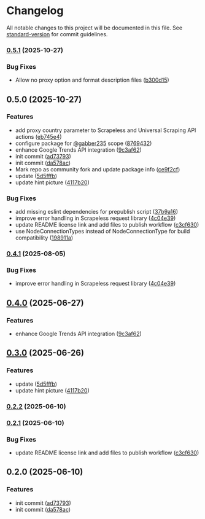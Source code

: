# Changelog

All notable changes to this project will be documented in this file. See [standard-version](https://github.com/conventional-changelog/standard-version) for commit guidelines.

### [0.5.1](https://github.com/gabber235/n8n-nodes-scrapeless/compare/v0.5.0...v0.5.1) (2025-10-27)


### Bug Fixes

* Allow no proxy option and format description files ([b300d15](https://github.com/gabber235/n8n-nodes-scrapeless/commit/b300d1554daf221db5bb97e857eac2b46e55edf2))

## 0.5.0 (2025-10-27)


### Features

* add proxy country parameter to Scrapeless and Universal Scraping API actions ([eb745e4](https://github.com/gabber235/n8n-nodes-scrapeless/commit/eb745e4031fd02123ae82a40ed8230b85bb325ce))
* configure package for [@gabber235](https://github.com/gabber235) scope ([8769432](https://github.com/gabber235/n8n-nodes-scrapeless/commit/8769432a3cad20c5a8e5524ae22d490ecf73bb99))
* enhance Google Trends API integration ([9c3af62](https://github.com/gabber235/n8n-nodes-scrapeless/commit/9c3af62c18943121a02e573ab9f0ceb9279b04c7))
* init commit ([ad73793](https://github.com/gabber235/n8n-nodes-scrapeless/commit/ad737938beef05ad38cf4cb59d6921164f29c816))
* init commit ([da578ac](https://github.com/gabber235/n8n-nodes-scrapeless/commit/da578acd47de9b00a92dac00611bc978d70bc5f5))
* Mark repo as community fork and update package info ([ce9f2cf](https://github.com/gabber235/n8n-nodes-scrapeless/commit/ce9f2cf8e1ca835df52fed4ab4aac5eb07ab40b5))
* update ([5d5fffb](https://github.com/gabber235/n8n-nodes-scrapeless/commit/5d5fffb5e1a077b56de102443907a4a02de69cdc))
* update hint picture ([4117b20](https://github.com/gabber235/n8n-nodes-scrapeless/commit/4117b20487fc77fc236ac420fdd4301899385571))


### Bug Fixes

* add missing eslint dependencies for prepublish script ([37b9a16](https://github.com/gabber235/n8n-nodes-scrapeless/commit/37b9a16b65a31c5807fab4c2d85ed029f18f7a22))
* improve error handling in Scrapeless request library ([4c04e39](https://github.com/gabber235/n8n-nodes-scrapeless/commit/4c04e39c5d6797a8369162af9159966340de79ef))
* update README license link and add files to publish workflow ([c3cf630](https://github.com/gabber235/n8n-nodes-scrapeless/commit/c3cf630ac31fe669b37f8f0a42ad0ce6505b881b))
* use NodeConnectionTypes instead of NodeConnectionType for build compatibility ([198911a](https://github.com/gabber235/n8n-nodes-scrapeless/commit/198911aa3df294a2cabcb5cc10ecd9a0a1bee139))

### [0.4.1](https://github.com/scrapeless-ai/n8n-nodes-scrapeless/compare/v0.4.0...v0.4.1) (2025-08-05)


### Bug Fixes

* improve error handling in Scrapeless request library ([4c04e39](https://github.com/scrapeless-ai/n8n-nodes-scrapeless/commit/4c04e39c5d6797a8369162af9159966340de79ef))

## [0.4.0](https://github.com/scrapeless-ai/n8n-nodes-scrapeless/compare/v0.3.0...v0.4.0) (2025-06-27)


### Features

* enhance Google Trends API integration ([9c3af62](https://github.com/scrapeless-ai/n8n-nodes-scrapeless/commit/9c3af62c18943121a02e573ab9f0ceb9279b04c7))

## [0.3.0](https://github.com/scrapeless-ai/n8n-nodes-scrapeless/compare/v0.2.2...v0.3.0) (2025-06-26)


### Features

* update ([5d5fffb](https://github.com/scrapeless-ai/n8n-nodes-scrapeless/commit/5d5fffb5e1a077b56de102443907a4a02de69cdc))
* update hint picture ([4117b20](https://github.com/scrapeless-ai/n8n-nodes-scrapeless/commit/4117b20487fc77fc236ac420fdd4301899385571))

### [0.2.2](https://github.com/scrapeless-ai/n8n-nodes-scrapeless/compare/v0.2.1...v0.2.2) (2025-06-10)

### [0.2.1](https://github.com/scrapeless-ai/n8n-nodes-scrapeless/compare/v0.2.0...v0.2.1) (2025-06-10)


### Bug Fixes

* update README license link and add files to publish workflow ([c3cf630](https://github.com/scrapeless-ai/n8n-nodes-scrapeless/commit/c3cf630ac31fe669b37f8f0a42ad0ce6505b881b))

## 0.2.0 (2025-06-10)


### Features

* init commit ([ad73793](https://github.com/scrapeless-ai/n8n-nodes-scrapeless/commit/ad737938beef05ad38cf4cb59d6921164f29c816))
* init commit ([da578ac](https://github.com/scrapeless-ai/n8n-nodes-scrapeless/commit/da578acd47de9b00a92dac00611bc978d70bc5f5))
